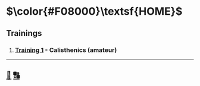 # $\color{#F08000}\textsf{HOME}$

[//]: # (this menu also is called home)

## Trainings

1. ### [Training 1] \- Calisthenics \(amateur\)

---

## [:twisted_rightwards_arrows:][index] [:capital_abcd:][glossary]

<!-- named -->
[glossary]: glossary.md "Glossary"
[index]: index.md "Index"
[training 1]: training-1/training-1.md
